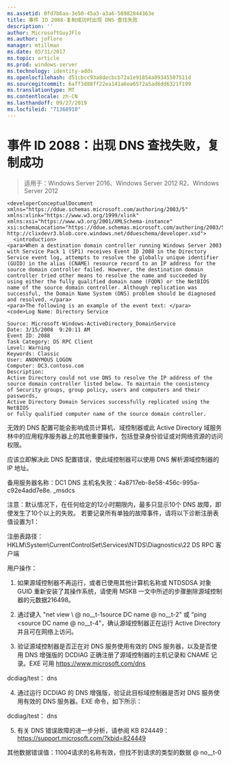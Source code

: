 ```yaml
---
ms.assetid: 0fd7b6aa-3e50-45a3-a3a6-56982844363e
title: 事件 ID 2088-复制成功时出现 DNS 查找失败
description: ''
author: MicrosoftGuyJFlo
ms.author: joflore
manager: mtillman
ms.date: 05/31/2017
ms.topic: article
ms.prod: windows-server
ms.technology: identity-adds
ms.openlocfilehash: d51cbcc93a8decbcb72a1e91854a09345507511d
ms.sourcegitcommit: 6aff3d88ff22ea141a6ea6572a5ad8dd6321f199
ms.translationtype: MT
ms.contentlocale: zh-CN
ms.lasthandoff: 09/27/2019
ms.locfileid: "71368910"
---
```

# <a name="event-id-2088-dns-lookup-failure-occurred-with-replication-success"></a>事件 ID 2088：出现 DNS 查找失败，复制成功

>适用于：Windows Server 2016、Windows Server 2012 R2、Windows Server 2012

    
    <developerConceptualDocument xmlns="https://ddue.schemas.microsoft.com/authoring/2003/5" xmlns:xlink="https://www.w3.org/1999/xlink" xmlns:xsi="https://www.w3.org/2001/XMLSchema-instance" xsi:schemaLocation="https://ddue.schemas.microsoft.com/authoring/2003/5 http://clixdevr3.blob.core.windows.net/ddueschema/developer.xsd">
      <introduction>
    <para>When a destination domain controller running Windows Server 2003 with Service Pack 1 (SP1) receives Event ID 2088 in the Directory Service event log, attempts to resolve the globally unique identifier (GUID) in the alias (CNAME) resource record to an IP address for the source domain controller failed. However, the destination domain controller tried other means to resolve the name and succeeded by using either the fully qualified domain name (FQDN) or the NetBIOS name of the source domain controller. Although replication was successful, the Domain Name System (DNS) problem should be diagnosed and resolved. </para>
    <para>The following is an example of the event text: </para>
    <code>Log Name: Directory Service

    Source: Microsoft-Windows-ActiveDirectory_DomainService
    Date: 3/15/2008  9:20:11 AM
    Event ID: 2088
    Task Category: DS RPC Client 
    Level: Warning
    Keywords: Classic
    User: ANONYMOUS LOGON
    Computer: DC3.contoso.com
    Description:
    Active Directory could not use DNS to resolve the IP address of the 
    source domain controller listed below. To maintain the consistency 
    of Security groups, group policy, users and computers and their passwords, 
    Active Directory Domain Services successfully replicated using the NetBIOS 
    or fully qualified computer name of the source domain controller. 

无效的 DNS 配置可能会影响成员计算机、域控制器或此 Active Directory 域服务林中的应用程序服务器上的其他重要操作，包括登录身份验证或对网络资源的访问权限。 

应该立即解决此 DNS 配置错误，使此域控制器可以使用 DNS 解析源域控制器的 IP 地址。 

备用服务器名称：DC1 DNS 主机名失败：4a8717eb-8e58-456c-995a-c92e4add7e8e. _msdcs 

注意：默认情况下，在任何给定的12小时期限内，最多只显示10个 DNS 故障，即使发生了10个以上的失败。  若要记录所有单独的故障事件，请将以下诊断注册表值设置为1： 

注册表路径：HKLM\System\CurrentControlSet\Services\NTDS\Diagnostics\22 DS RPC 客户端 

用户操作： 

1) 如果源域控制器不再运行，或者已使用其他计算机名称或 NTDSDSA 对象 GUID 重新安装了其操作系统，请使用 MSKB 一文中所述的步骤删除源域控制器的元数据216498。 

2) 通过键入 "net view \\ @ no__t-1source DC name @ no__t-2" 或 "ping &lt;source DC name @ no__t-4"，确认源域控制器正在运行 Active Directory 并且可在网络上访问。 

3) 验证源域控制器是否正在对 DNS 服务使用有效的 DNS 服务器，以及是否使用 DNS 增强版的 DCDIAG 正确注册了源域控制器的主机记录和 CNAME 记录。EXE 可用 <https://www.microsoft.com/dns> 

dcdiag/test： dns 

4) 通过运行 DCDIAG 的 DNS 增强版，验证此目标域控制器是否对 DNS 服务使用有效的 DNS 服务器。EXE 命令，如下所示： 

dcdiag/test： dns 

5) 有关 DNS 错误故障的进一步分析，请参阅 KB 824449： <https://support.microsoft.com/?kbid=824449> 

其他数据错误值：11004请求的名称有效，但找不到请求的类型的数据 @ no__t-0 </introduction>
  <section>
    <title>Diagnosis @ no__t-1 @ no__t-2 @ no__t-3<para>在 dns 中使用别名（CNAME）资源记录解决源域控制器名称失败的原因可能是 dns 的配置错误或 DNS 数据传播延迟。</para>
    </content>
  </section>
  <section>
    <title>Resolution @ no__t-1 @ no__t-2 @ no__t-3<para>按照 &quot; @ no__t-1Event ID 2087 中所述继续进行 DNS 测试：DNS 查找失败导致复制失败，@ no__t-0。 &quot;</para>
    </content>
  </section>
  <relatedTopics />
</developerConceptualDocument>


